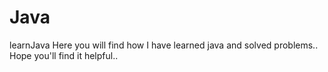 # Java
learnJava
Here you will find how I have learned java and solved problems..
Hope you'll find it helpful..
